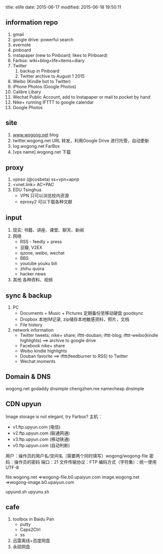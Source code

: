 title: elife
date: 2015-06-17
modified: 2015-06-18 19:50:11

## information repo
1. gmail
2. google drive: powerful search
2. evernote
3. pinboard
4. instapaper (new to Pinboard; likes to Pinboard)
4. Farbox: wiki+blog+life+items+diary
7. Twitter
	1.  backup in Pinboard
	2. Twitter archive to August 1 2015
8. Weibo (Kindle bot to Twitter)
9. iPhone Photos (Google Photos)
10. Calibre Libary
11. Wechat Public Account, add to Instapaper or mail to pocket by hand
12. Nike+ running IFTTT to google calendar
13. Google Photos

## site
1. www.wogong.net blog
2. twitter.wogong.net URL 转发，利用Google Drive 进行托管，自动更新
4. log.wogong.net FarBox
5. [vps name].wogong.net 下载

## proxy
1. vpnso (@cosbeta) ss+vpn+apnp
2. <vnet.link> AC+PAC
3. EDU Tsinghua  
    * VPN 只可以浏览校内资源
    * eproxy2 可以下载各种文献

## input
1. 现实: 书籍、讲座、课堂、聊天、新闻
2. 网络
    - RSS - feedly + press
    - 豆瓣, V2EX
    - qzone, weibo, wechat
    - BBS
    - youtube youku bili
    - zhihu quora
    - hacker news
3. 其他
   各种资料、视频

## sync & backup
1. PC
      - Documents + Music + Pictures 定期备份至移动硬盘 goodsync
      - Dropbox 本地IM记录, zip储存本地敏感资料，照片，文档
      - File history
2. network information
      - Twitter tweets; nike+ share; ifttt-douban; ifttt-blog; ifttt-weibo(kindle highlights) ==> archive to google drive
      - Facebook nike+ share
      - Weibo kindle highlights
      - Douban favorite ==> ifttt(feedburner to RSS) to Twitter
      - Wechat moments

## Domain & DNS
wogong.net godaddy dnsimple
chengzhen.me namecheap dnsimple

## CDN upyun
Image storage is not elegant, try Farbox?
主机：
- v1.ftp.upyun.com (电信) 
- v2.ftp.upyun.com (联通网通) 
- v3.ftp.upyun.com (移动铁通) 
- v0.ftp.upyun.com (自动判断)

用户：操作员的用户名/空间名（需要两个同时填写）wogong/wogong-file
密码：操作员的密码
端口：21
文件传输协议：FTP
编码方式（字符集）：统一使用 UTF-8
 
 file.wogong.net =>wogong-file.b0.upaiyun.com
 image.wogong.net =>wogong-image.b0.upaiyun.com

upyund.sh
upyunu.sh

## cafe
1. toolbox in Baidu Pan
    - putty
    - Caps2Ctrl
    - ss
2. 迅雷离线+百度网盘
3. 永硕网盘

